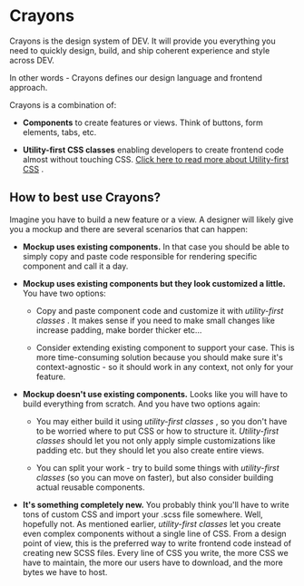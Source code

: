 # Crayons

Crayons is the design system of DEV. It will provide you everything you need to
quickly design, build, and ship coherent experience and style across DEV.

In other words - Crayons defines our design language and frontend approach.

Crayons is a combination of:

- **Components** to create features or views. Think of buttons, form elements,
  tabs, etc.

- **Utility-first CSS classes** enabling developers to create frontend code
  almost without touching CSS.
  [Click here to read more about Utility-first CSS](https://www.notion.so/devto/Utility-First-CSS-19a8c3a74b3d4d23a802923be206aba9)
  .

## How to best use Crayons?

Imagine you have to build a new feature or a view. A designer will likely give
you a mockup and there are several scenarios that can happen:

- **Mockup uses existing components.** In that case you should be able to simply
  copy and paste code responsible for rendering specific component and call it a
  day.

- **Mockup uses existing components but they look customized a little.** You
  have two options:

  - Copy and paste component code and customize it with _utility-first classes_
    . It makes sense if you need to make small changes like increase padding,
    make border thicker etc...

  - Consider extending existing component to support your case. This is more
    time-consuming solution because you should make sure it's context-agnostic -
    so it should work in any context, not only for your feature.

- **Mockup doesn't use existing components.** Looks like you will have to build
  everything from scratch. And you have two options again:

  - You may either build it using _utility-first classes_ , so you don't have to
    be worried where to put CSS or how to structure it. _Utility-first classes_
    should let you not only apply simple customizations like padding etc. but
    they should let you also create entire views.

  - You can split your work - try to build some things with _utility-first
    classes_ (so you can move on faster), but also consider building actual
    reusable components.

- **It's something completely new.** You probably think you'll have to write
  tons of custom CSS and import your .scss file somewhere. Well, hopefully not.
  As mentioned earlier, _utility-first classes_ let you create even complex
  components without a single line of CSS. From a design point of view, this is
  the preferred way to write frontend code instead of creating new SCSS files.
  Every line of CSS you write, the more CSS we have to maintain, the more our
  users have to download, and the more bytes we have to host.
